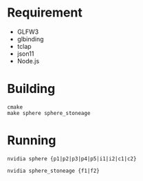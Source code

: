 # Requirement

- GLFW3
- glbinding
- tclap
- json11
- Node.js

# Building

    cmake
    make sphere sphere_stoneage

# Running

    nvidia sphere {p1|p2|p3|p4|p5|i1|i2|c1|c2}

    nvidia sphere_stoneage {f1|f2}
